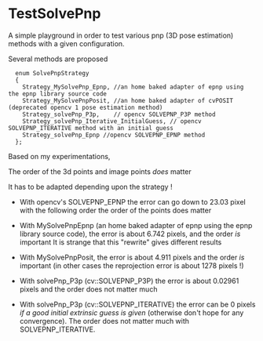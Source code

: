 # TestSolvePnp

A simple playground in order to test various pnp (3D pose estimation) methods with a given
configuration.

Several methods are proposed
```
  enum SolvePnpStrategy
  {
    Strategy_MySolvePnp_Epnp, //an home baked adapter of epnp using the epnp library source code
    Strategy_MySolvePnpPosit, //an home baked adapter of cvPOSIT (deprecated opencv 1 pose estimation method)
    Strategy_solvePnp_P3p,    // opencv SOLVEPNP_P3P method
    Strategy_solvePnp_Iterative_InitialGuess, // opencv SOLVEPNP_ITERATIVE method with an initial guess
    Strategy_solvePnp_Epnp //opencv SOLVEPNP_EPNP method
  };
```

Based on my experimentations,


The order of the 3d points and image points *does* matter

It has to be adapted depending upon the strategy !

* With opencv's SOLVEPNP_EPNP the error can go down to 23.03 pixel with the following order
  the order of the points does matter

* With MySolvePnpEpnp (an home baked adapter of epnp using the epnp library source code),
  the error is about 6.742 pixels, and the order *is* important
  It is strange that this "rewrite" gives different results

* With MySolvePnpPosit, the error is about 4.911 pixels
   and the order *is* important (in other cases the reprojection error is about 1278 pixels !)

* With solvePnp_P3p (cv::SOLVEPNP_P3P) the error is about 0.02961 pixels and the order does not matter much

* With solvePnp_P3p (cv::SOLVEPNP_ITERATIVE) the error can be 0 pixels
  *if a good initial extrinsic guess is given* (otherwise don't hope for any convergence).
  The order does not matter much with SOLVEPNP_ITERATIVE.
